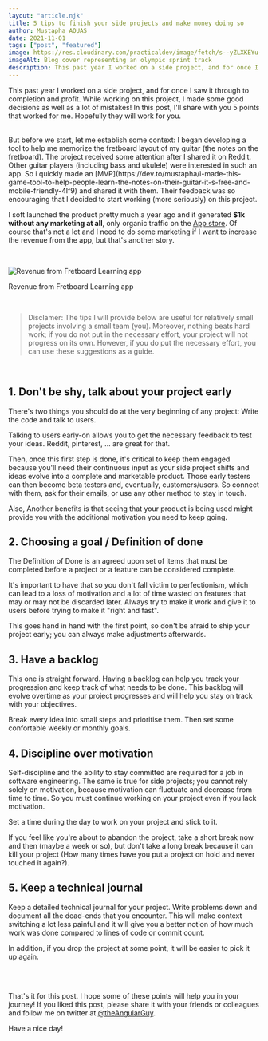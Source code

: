 ```yaml
---
layout: "article.njk"
title: 5 tips to finish your side projects and make money doing so
author: Mustapha AOUAS
date: 2021-11-01
tags: ["post", "featured"]
image: https://res.cloudinary.com/practicaldev/image/fetch/s--yZLXKEYu--/c_imagga_scale,f_auto,fl_progressive,h_420,q_auto,w_1000/https://dev-to-uploads.s3.amazonaws.com/uploads/articles/i2c866zvsdbi28isd2cy.jpeg
imageAlt: Blog cover representing an olympic sprint track
description: This past year I worked on a side project, and for once I saw it through to completion and profit. While working on this project, I made some good decisions as well as a lot of mistakes! In this post, I'll share with you 5 points that worked for me. Hopefully they will work for you...
---
```


This past year I worked on a side project, and for once I saw it through to completion and profit.
While working on this project, I made some good decisions as well as a lot of mistakes! In this post, I'll share with you 5 points that worked for me. Hopefully they will work for you.


<br>
But before we start, let me establish some context:
I began developing a tool to help me memorize the fretboard layout of my guitar (the notes on the fretboard). The project received some attention after I shared it on Reddit. Other guitar players (including bass and ukulele) were interested in such an app. So i quickly made an [MVP](https://dev.to/mustapha/i-made-this-game-tool-to-help-people-learn-the-notes-on-their-guitar-it-s-free-and-mobile-friendly-4lf9) and shared it with them.
Their feedback was so encouraging that I decided to start working (more seriously) on this project.

I soft launched the product pretty much a year ago and it generated __$1k without any marketing at all__, only organic traffic on the [App store](https://apps.apple.com/us/app/fretboard-learning/id1554316449).
Of course that's not a lot and I need to do some marketing if I want to increase the revenue from the app, but that's another story.

<br>

![Revenue from Fretboard Learning app](https://dev-to-uploads.s3.amazonaws.com/uploads/articles/bztog43tiiadlq7b27eg.png)
<figcaption>Revenue from Fretboard Learning app</figcaption>



&nbsp;






> Disclamer:
> The tips I will provide below are useful for relatively small projects involving a small team (you). Moreover, nothing beats hard work; if you do not put in the necessary effort, your project will not progress on its own. However, if you do put the necessary effort, you can use these suggestions as a guide.




&nbsp;


## 1. Don't be shy, talk about your project early
There's two things you should do at the very beginning of any project: Write the code and talk to users.

Talking to users early-on allows you to get the necessary feedback to test your ideas. Reddit, pinterest, ... are great for that.

Then, once this first step is done, it's critical to keep them engaged because you'll need their continuous input as your side project shifts and ideas evolve into a complete and marketable product. Those early testers can then become beta testers and, eventually, customers/users. So connect with them, ask for their emails, or use any other method to stay in touch.

Also, Another benefits is that seeing that your product is being used might provide you with the additional motivation you need to keep going.








## 2. Choosing a goal / Definition of done

The Definition of Done is an agreed upon set of items that must be completed before a project or a feature can be considered complete.

It's important to have that so you don't fall victim to perfectionism, which can lead to a loss of motivation and a lot of time wasted on features that may or may not be discarded later. Always try to make it work and give it to users before trying to make it "right and fast".

This goes hand in hand with the first point, so don't be afraid to ship your project early; you can always make adjustments afterwards.






## 3. Have a backlog

This one is straight forward. Having a backlog can help you track your progression and keep track of what needs to be done. This backlog will evolve overtime as your project progresses and will help you stay on track with your objectives.

Break every idea into small steps and prioritise them. Then set some confortable weekly or monthly goals.









## 4. Discipline over motivation

Self-discipline and the ability to stay committed are required for a job in software engineering. The same is true for side projects; you cannot rely solely on motivation, because motivation can fluctuate and decrease from time to time. So you must continue working on your project even if you lack motivation.

Set a time during the day to work on your project and stick to it.

If you feel like you're about to abandon the project, take a short break now and then (maybe a week or so), but don't take a long break because it can kill your project (How many times have you put a project on hold and never touched it again?).











## 5. Keep a technical journal
Keep a detailed technical journal for your project. Write problems down and document all the dead-ends that you encounter. This will make context switching a lot less painful and it will give you a better notion of how much work was done compared to lines of code or commit count.

In addition, if you drop the project at some point, it will be easier to pick it up again.















<br>
&nbsp;

That's it for this post. I hope some of these points will help you in your journey!
If you liked this post, please share it with your friends or colleagues and follow me on twitter at [@theAngularGuy](https://twitter.com/TheAngularGuy).

Have a nice day!


